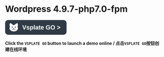 # Wordpress 4.9.7-php7.0-fpm

<a href="https://www.vsplate.com/?docker-compose=https://github.com/vsplate/dcenvs/wordpress/4.9.7-php7.0-fpm"><img alt="VSPLATE GO" src="https://raw.githubusercontent.com/vsplate/images/master/vsgo_btn.png" width="200px"></a>

**Click the `VSPLATE GO` button to launch a demo online / 点击`VSPLATE GO`按钮创建在线环境**